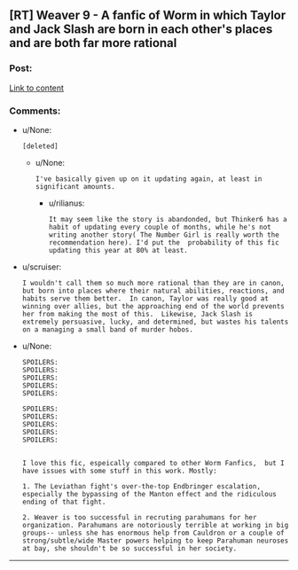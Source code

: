 ## [RT] Weaver 9 - A fanfic of Worm in which Taylor and Jack Slash are born in each other's places and are both far more rational

### Post:

[Link to content](https://www.fanfiction.net/s/10898446/1/Weaver-Nine)

### Comments:

- u/None:
  ```
  [deleted]
  ```

  - u/None:
    ```
    I've basically given up on it updating again, at least in significant amounts.
    ```

    - u/rilianus:
      ```
      It may seem like the story is abandonded, but Thinker6 has a habit of updating every couple of months, while he's not writing another story( The Number Girl is really worth the recommendation here). I'd put the  probability of this fic updating this year at 80% at least.
      ```

- u/scruiser:
  ```
  I wouldn't call them so much more rational than they are in canon, but born into places where their natural abilities, reactions, and habits serve them better.  In canon, Taylor was really good at winning over allies, but the approaching end of the world prevents her from making the most of this.  Likewise, Jack Slash is extremely persuasive, lucky, and determined, but wastes his talents on a managing a small band of murder hobos.
  ```

- u/None:
  ```
  SPOILERS:
  SPOILERS:
  SPOILERS:
  SPOILERS:
  SPOILERS:

  SPOILERS:
  SPOILERS:
  SPOILERS:
  SPOILERS:
  SPOILERS:


  I love this fic, espeically compared to other Worm Fanfics,  but I have issues with some stuff in this work. Mostly:

  1. The Leviathan fight's over-the-top Endbringer escalation, especially the bypassing of the Manton effect and the ridiculous ending of that fight. 

  2. Weaver is too successful in recruting parahumans for her organization. Parahumans are notoriously terrible at working in big groups-- unless she has enormous help from Cauldron or a couple of strong/subtle/wide Master powers helping to keep Parahuman neuroses at bay, she shouldn't be so successful in her society.
  ```

---

